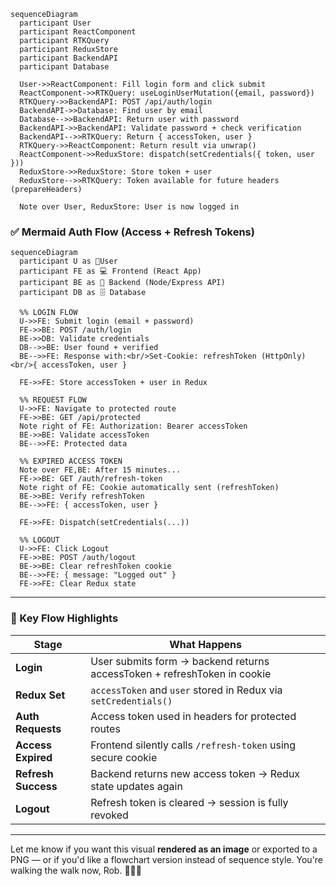 ```mermaid
sequenceDiagram
  participant User
  participant ReactComponent
  participant RTKQuery
  participant ReduxStore
  participant BackendAPI
  participant Database

  User->>ReactComponent: Fill login form and click submit
  ReactComponent->>RTKQuery: useLoginUserMutation({email, password})
  RTKQuery->>BackendAPI: POST /api/auth/login
  BackendAPI->>Database: Find user by email
  Database-->>BackendAPI: Return user with password
  BackendAPI->>BackendAPI: Validate password + check verification
  BackendAPI-->>RTKQuery: Return { accessToken, user }
  RTKQuery->>ReactComponent: Return result via unwrap()
  ReactComponent->>ReduxStore: dispatch(setCredentials({ token, user }))
  ReduxStore->>ReduxStore: Store token + user
  ReduxStore-->>RTKQuery: Token available for future headers (prepareHeaders)

  Note over User, ReduxStore: User is now logged in

```

### ✅ Mermaid Auth Flow (Access + Refresh Tokens)

```mermaid
sequenceDiagram
  participant U as 🧍User
  participant FE as 💻 Frontend (React App)
  participant BE as 🔐 Backend (Node/Express API)
  participant DB as 🗄️ Database

  %% LOGIN FLOW
  U->>FE: Submit login (email + password)
  FE->>BE: POST /auth/login
  BE->>DB: Validate credentials
  DB-->>BE: User found + verified
  BE-->>FE: Response with:<br/>Set-Cookie: refreshToken (HttpOnly)<br/>{ accessToken, user }

  FE->>FE: Store accessToken + user in Redux

  %% REQUEST FLOW
  U->>FE: Navigate to protected route
  FE->>BE: GET /api/protected
  Note right of FE: Authorization: Bearer accessToken
  BE->>BE: Validate accessToken
  BE-->>FE: Protected data

  %% EXPIRED ACCESS TOKEN
  Note over FE,BE: After 15 minutes...
  FE->>BE: GET /auth/refresh-token
  Note right of FE: Cookie automatically sent (refreshToken)
  BE->>BE: Verify refreshToken
  BE-->>FE: { accessToken, user }

  FE->>FE: Dispatch(setCredentials(...))

  %% LOGOUT
  U->>FE: Click Logout
  FE->>BE: POST /auth/logout
  BE->>BE: Clear refreshToken cookie
  BE-->>FE: { message: "Logged out" }
  FE->>FE: Clear Redux state
```

---

### 🧠 Key Flow Highlights

| Stage | What Happens |
| --- | --- |
| **Login** | User submits form → backend returns accessToken + refreshToken in cookie |
| **Redux Set** | `accessToken` and `user` stored in Redux via `setCredentials()` |
| **Auth Requests** | Access token used in headers for protected routes |
| **Access Expired** | Frontend silently calls `/refresh-token` using secure cookie |
| **Refresh Success** | Backend returns new access token → Redux state updates again |
| **Logout** | Refresh token is cleared → session is fully revoked |

---

Let me know if you want this visual **rendered as an image** or exported to a PNG — or if you'd like a flowchart version instead of sequence style. You're walking the walk now, Rob. 💪🧙‍♂️
